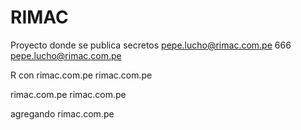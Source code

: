 # RIMAC
Proyecto donde se publica secretos pepe.lucho@rimac.com.pe
666
pepe.lucho@rimac.com.pe

R con rimac.com.pe
rimac.com.pe


rimac.com.pe
rimac.com.pe


agregando rimac.com.pe
